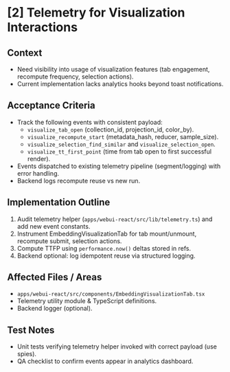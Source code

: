 # [2] Telemetry for Visualization Interactions

## Context
- Need visibility into usage of visualization features (tab engagement, recompute frequency, selection actions).
- Current implementation lacks analytics hooks beyond toast notifications.

## Acceptance Criteria
- Track the following events with consistent payload:
  - `visualize_tab_open` (collection_id, projection_id, color_by).
  - `visualize_recompute_start` (metadata_hash, reducer, sample_size).
  - `visualize_selection_find_similar` and `visualize_selection_open`.
  - `visualize_tt_first_point` (time from tab open to first successful render).
- Events dispatched to existing telemetry pipeline (segment/logging) with error handling.
- Backend logs recompute reuse vs new run.

## Implementation Outline
1. Audit telemetry helper (`apps/webui-react/src/lib/telemetry.ts`) and add new event constants.
2. Instrument EmbeddingVisualizationTab for tab mount/unmount, recompute submit, selection actions.
3. Compute TTFP using `performance.now()` deltas stored in refs.
4. Backend optional: log idempotent reuse via structured logging.

## Affected Files / Areas
- `apps/webui-react/src/components/EmbeddingVisualizationTab.tsx`
- Telemetry utility module & TypeScript definitions.
- Backend logger (optional).

## Test Notes
- Unit tests verifying telemetry helper invoked with correct payload (use spies).
- QA checklist to confirm events appear in analytics dashboard.
